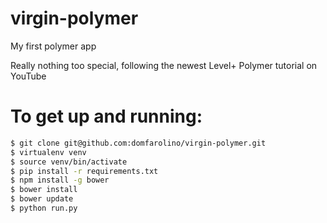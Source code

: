 # virgin-polymer
My first polymer app

Really nothing too special, following the newest Level+ Polymer tutorial on YouTube

# To get up and running:

```sh
$ git clone git@github.com:domfarolino/virgin-polymer.git
$ virtualenv venv
$ source venv/bin/activate
$ pip install -r requirements.txt
$ npm install -g bower
$ bower install
$ bower update
$ python run.py
```